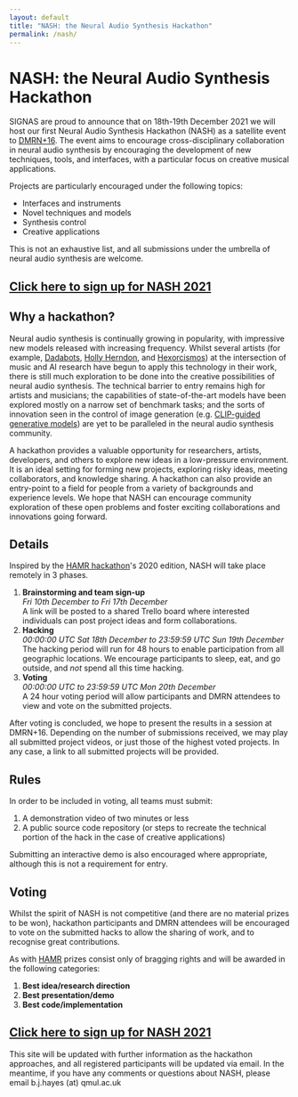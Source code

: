 ```yaml
---
layout: default
title: "NASH: the Neural Audio Synthesis Hackathon"
permalink: /nash/
---
```

# NASH: the Neural Audio Synthesis Hackathon

SIGNAS are proud to announce that on 18th-19th December 2021 we will host our first 
Neural Audio Synthesis Hackathon (NASH) as a satellite event to 
[DMRN+16](https://www.qmul.ac.uk/dmrn/dmrn16/).
The event aims to encourage cross-disciplinary collaboration in neural audio synthesis
by encouraging the development of new techniques, tools, and interfaces, with a
particular focus on creative musical applications. 

Projects are particularly encouraged under the following topics:

* Interfaces and instruments
* Novel techniques and models
* Synthesis control
* Creative applications

This is not an exhaustive list, and all submissions under the umbrella of neural audio
synthesis are welcome.

## [Click here to sign up for NASH 2021](https://forms.gle/P3P9gqpPB2WenGST6)

## Why a hackathon?

Neural audio synthesis is continually growing in popularity, with impressive new models
released with increasing frequency.
Whilst several artists (for example, [Dadabots](https://dadabots.com),
[Holly Herndon](https://www.hollyherndon.com), and
[Hexorcismos](https://twitter.com/hexorcismos)) at the intersection of music and AI
research have begun to apply this technology in their work, there is still much
exploration to be done into the creative possibilities of neural audio synthesis.
The technical barrier to entry remains high for artists and musicians; the capabilities
of state-of-the-art models have been explored mostly on a narrow set of benchmark tasks;
and the sorts of innovation seen in the control of image generation (e.g. 
[CLIP-guided generative models](https://arxiv.org/abs/2108.00946)) are yet to be 
paralleled in the neural audio synthesis community.

A hackathon provides a valuable opportunity for researchers, artists, developers, and
others to explore new ideas in a low-pressure environment.
It is an ideal setting for forming new projects, exploring risky ideas, meeting
collaborators, and knowledge sharing.
A hackathon can also provide an entry-point to a field for people from a variety of
backgrounds and experience levels.
We hope that NASH can encourage community exploration of these open problems and foster
exciting collaborations and innovations going forward.

## Details

Inspired by the [HAMR hackathon](https://www.ismir2020.net/hamr/)'s 2020 edition, NASH
will take place remotely in 3 phases.

1. **Brainstorming and team sign-up**  
*Fri 10th December to Fri 17th December*  
A link will be posted to a shared Trello board where interested individuals can post
project ideas and form collaborations. 
2. **Hacking**  
*00:00:00 UTC Sat 18th December to 23:59:59 UTC Sun 19th December*  
The hacking period will run for 48 hours to enable participation from all geographic
locations. We encourage participants to sleep, eat, and go outside, and *not* spend all
this time hacking.
3. **Voting**  
*00:00:00 UTC to 23:59:59 UTC Mon 20th December*  
A 24 hour voting period will allow participants and DMRN attendees to view and vote on
the submitted projects.

After voting is concluded, we hope to present the results in a session at DMRN+16.
Depending on the number of submissions received, we may play all submitted project
videos, or just those of the highest voted projects.
In any case, a link to all submitted projects will be provided.

## Rules

In order to be included in voting, all teams must submit:

1. A demonstration video of two minutes or less
2. A public source code repository (or steps to recreate the technical portion of the
hack in the case of creative applications)

Submitting an interactive demo is also encouraged where appropriate, although this is
not a requirement for entry.

## Voting

Whilst the spirit of NASH is not competitive (and there are no material prizes to be
won), hackathon participants and DMRN attendees will be encouraged to vote on the 
submitted hacks to allow the sharing of work, and to recognise great contributions.

As with [HAMR](https://www.ismir2020.net/hamr/) prizes consist only of bragging rights
and will be awarded in the following categories:

1. **Best idea/research direction**
2. **Best presentation/demo**
3. **Best code/implementation**

## [Click here to sign up for NASH 2021](https://forms.gle/P3P9gqpPB2WenGST6)

This site will be updated with further information as the hackathon approaches, and 
all registered participants will be updated via email.
In the meantime, if you have any comments or questions about NASH, please email b.j.hayes (at) qmul.ac.uk